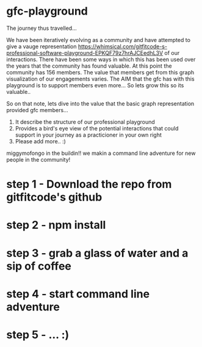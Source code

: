 # gfc-playground

The journey thus travelled...

We have been iteratively evolving as a community and have attempted to give a vauge representation https://whimsical.com/gitfitcode-s-professional-software-playground-EPKQF79z7hrAJCEedhL3V of our interactions. There have been some ways in which this has been used over the years that the community has found valuable. At this point the community has 156 members. The value that members get from this graph visualization of our engagements varies. The AIM that the gfc has with this playground is to support members even more... So lets grow this so its valuable.. 

So on that note, lets dive into the value that the basic graph representation provided gfc members...

1. It describe the structure of our professional playground
2. Provides a bird's eye view of the potential interactions that could support in your journey as a practicioner in your own right 
3. Please add more.. :) 

miggymofongo in the buildin!! we makin a command line adventure for
new people in the community! 

# step 1 - Download the repo from gitfitcode's github
# step 2 - npm install 
# step 3 - grab a glass of water and a sip of coffee
# step 4 - start command line adventure
# step 5 - ... :) 